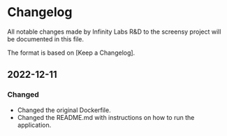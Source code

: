# Changelog

All notable changes made by Infinity Labs R&D to the screensy project will be documented in this file.

The format is based on [Keep a Changelog].


## 2022-12-11

### Changed

- Changed the original Dockerfile.
- Changed the README.md with instructions on how to run the application. 

